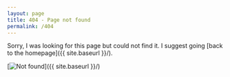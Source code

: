 ```yaml
---
layout: page
title: 404 - Page not found
permalink: /404
---
```


Sorry, I was looking for this page but could not find it. I suggest going [back to the homepage]({{ site.baseurl }}/).

[<img src="{{ site.baseurl }}/images/404.jpg" alt="Not found" />]({{ site.baseurl }}/)
